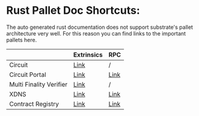 # Rust Pallet Doc Shortcuts:
The auto generated rust documentation does not support substrate's pallet architecture very well. For this reason you can find links to the important pallets here.

|                          | Extrinsics                                                                                 | RPC                                                                                                                |
|------------------------- |------------------------------------------------------------------------------------------- |------------------------------------------------------------------------------------------------------------------- |
| Circuit                  | [Link](https://dev.net.t3rn.io/docs/pallet_circuit/pallet/struct.Pallet.html)                  | /                                                                                                                  |
| Circuit Portal           | [Link](https://dev.net.t3rn.io/docs/pallet_circuit_portal/pallet/struct.Pallet.html)           | [Link](https://dev.net.t3rn.io/docs/pallet_circuit_portal_rpc_runtime_api/trait.CircuitPortalRuntimeApi.html)          |
| Multi Finality Verifier  | [Link](https://dev.net.t3rn.io/docs/pallet_multi_finality_verifier/pallet/struct.Pallet.html)  | /                                                                                                                  |
| XDNS                     | [Link](https://dev.net.t3rn.io/docs/pallet_xdns/pallet/struct.Pallet.html)                     | [Link](https://dev.net.t3rn.io/docs/pallet_xdns_rpc/trait.XdnsRuntimeApi.html)                                         |
| Contract Registry        | [Link](https://dev.net.t3rn.io/docs/pallet_contracts_registry/pallet/struct.Pallet.html)       | [Link](https://dev.net.t3rn.io/docs/pallet_contracts_registry_rpc_runtime_api/trait.ContractsRegistryRuntimeApi.html)  |


